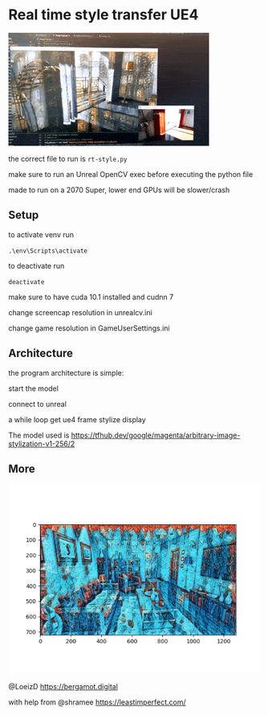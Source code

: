 # Real time style transfer UE4

![ue4-style-transfer-opencv](demo.gif)

the correct file to run is `rt-style.py`

make sure to run an Unreal OpenCV exec before executing the python file 

made to run on a 2070 Super, lower end GPUs will be slower/crash

## Setup
to activate venv run

`.\env\Scripts\activate`

to deactivate run

`deactivate`

make sure to have cuda 10.1 installed and cudnn 7

change screencap resolution in unrealcv.ini

change game resolution in GameUserSettings.ini

## Architecture
the program architecture is simple:

start the model

connect to unreal

a while loop
    get ue4 frame
    stylize
    display

The model used is https://tfhub.dev/google/magenta/arbitrary-image-stylization-v1-256/2 

## More

![ue4-style-transfer](test.png)

@LoeizD https://bergamot.digital

with help from @shramee https://leastimperfect.com/
